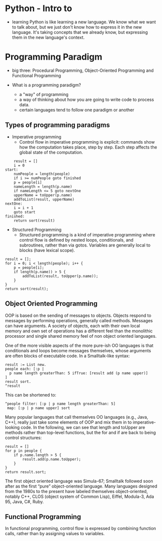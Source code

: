 # Python - Intro to
 * learning Python is like learning a new language. We know what we want to talk about, but we just don't know how to express it in the new language. It's taking concepts that we already know, but expressing them in the new language's context.

# Programming Paradigm
* big three: Procedural Programming, Object-Oriented Programming and Functional Programming

* What is a programming paradigm? 
    - a "way" of programming
    - a way of thinking about how you are going to write code to process data.
    - certain languages tend to follow one paradigm or another

## Types of programming paradigms
* Imperative programming
    - Control flow in imperative programming is explicit: commands show how the computation takes place, step by step. Each step affects the global state of the computation.
```
    result = []
    i = 0
start:
    numPeople = length(people)
    if i >= numPeople goto finished
    p = people[i]
    nameLength = length(p.name)
    if nameLength <= 5 goto nextOne
    upperName = toUpper(p.name)
    addToList(result, upperName)
nextOne:
    i = i + 1
    goto start
finished:
    return sort(result)
```

* Structured Programming
    - Structured programming is a kind of imperative programming where control flow is defined by nested loops, conditionals, and subroutines, rather than via gotos. Variables are generally local to blocks (have lexical scope).
```
result = [];
for i = 0; i < length(people); i++ {
    p = people[i];
    if length(p.name)) > 5 {
        addToList(result, toUpper(p.name));
    }
}
return sort(result);
```

## Object Oriented Programming

OOP is based on the sending of messages to objects. Objects respond to messages by performing operations, generally called methods. Messages can have arguments. A society of objects, each with their own local memory and own set of operations has a different feel than the monolithic processor and single shared memory feel of non object oriented languages.

One of the more visible aspects of the more pure-ish OO languages is that conditionals and loops become messages themselves, whose arguments are often blocks of executable code. In a Smalltalk-like syntax:
```
result := List new.
people each: [:p |
  p name length greaterThan: 5 ifTrue: [result add (p name upper)]
]
result sort.
^result
```
This can be shortened to:

```
^people filter: [:p | p name length greaterThan: 5] 
 map: [:p | p name upper] sort
```
Many popular languages that call themselves OO languages (e.g., Java, C++), really just take some elements of OOP and mix them in to imperative-looking code. In the following, we can see that length and toUpper are methods rather than top-level functions, but the for and if are back to being control structures:
```
result = []
for p in people {
    if p.name.length > 5 {
        result.add(p.name.toUpper);
    }
}
return result.sort;
```
The first object oriented language was Simula-67; Smalltalk followed soon after as the first “pure” object-oriented language. Many languages designed from the 1980s to the present have labeled themselves object-oriented, notably C++, CLOS (object system of Common Lisp), Eiffel, Modula-3, Ada 95, Java, C#, Ruby.

## Functional Programming
In functional programming, control flow is expressed by combining function calls, rather than by assigning values to variables.




